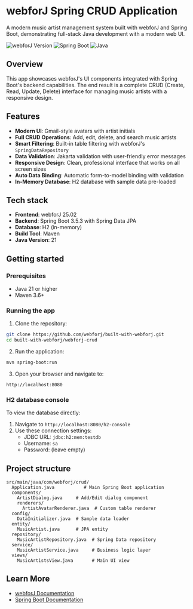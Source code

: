 # webforJ Spring CRUD Application

A modern music artist management system built with webforJ and Spring Boot, demonstrating full-stack Java development with a modern web UI.

![webforJ Version](https://img.shields.io/badge/webforJ-25.02-blue)
![Spring Boot](https://img.shields.io/badge/Spring%20Boot-3.5.3-green)
![Java](https://img.shields.io/badge/Java-21-orange)

## Overview

This app showcases webforJ's UI components integrated with Spring Boot's backend capabilities. The end result is a complete CRUD (Create, Read, Update, Delete) interface for managing music artists with a responsive design.

## Features

- **Modern UI**: Gmail-style avatars with artist initials
- **Full CRUD Operations**: Add, edit, delete, and search music artists
- **Smart Filtering**: Built-in table filtering with webforJ's `SpringDataRepository`
- **Data Validation**: Jakarta validation with user-friendly error messages
- **Responsive Design**: Clean, professional interface that works on all screen sizes
- **Auto Data Binding**: Automatic form-to-model binding with validation
- **In-Memory Database**: H2 database with sample data pre-loaded

## Tech stack

- **Frontend**: webforJ 25.02
- **Backend**: Spring Boot 3.5.3 with Spring Data JPA
- **Database**: H2 (in-memory)
- **Build Tool**: Maven
- **Java Version**: 21

## Getting started

### Prerequisites

- Java 21 or higher
- Maven 3.6+

### Running the app

1. Clone the repository:
```bash
git clone https://github.com/webforj/built-with-webforj.git
cd built-with-webforj/webforj-crud
```

2. Run the application:
```bash
mvn spring-boot:run
```

3. Open your browser and navigate to:
```
http://localhost:8080
```

### H2 database console

To view the database directly:
1. Navigate to `http://localhost:8080/h2-console`
2. Use these connection settings:
   - JDBC URL: `jdbc:h2:mem:testdb`
   - Username: `sa`
   - Password: (leave empty)

## Project structure

```
src/main/java/com/webforj/crud/
  Application.java           # Main Spring Boot application
  components/
    ArtistDialog.java     # Add/Edit dialog component
    renderers/
      ArtistAvatarRenderer.java  # Custom table renderer
  config/
    DataInitializer.java  # Sample data loader
  entity/
    MusicArtist.java      # JPA entity
  repository/
    MusicArtistRepository.java  # Spring Data repository
  service/
    MusicArtistService.java     # Business logic layer
  views/
    MusicArtistsView.java       # Main UI view
```

## Learn More

- [webforJ Documentation](https://docs.webforj.com)
- [Spring Boot Documentation](https://spring.io/projects/spring-boot)